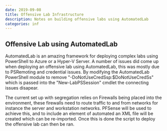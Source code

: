 ```yaml
---
date: 2019-09-08
title: Offensive Lab Infrastructure
description: Notes on building offensive labs using AutomatedLab
categories: inf
---
```


## Offensive Lab using AutomatedLab
AutomatedLab is an amazing framework for deploying complex labs using PowerShell to Azure or a Hyper-V Server. A number of issues did come up when deploying an offensive lab using AutomatedLab, this was mostly due to PSRemoting and credential issues. By modifying the AutomatedLab PowerShell module to remove "-DoNotUseCredSsp:$DoNotUseCredSs" which is passed into the "New-LabPSSession" cmdlet the connecting issues disapear.

The current set up with segregation relies on Firewalls being placed into the environment, these firewalls need to route traffic to and from networks for instance the server and workstation networks. PFSense will be used to achieve this, and to include an element of automated an XML file will be created which can be re-imported. Once this is done the script to deploy the offensive lab can then be ran.